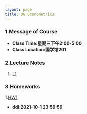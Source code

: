```yaml
---
layout: page
title: UG Econometrics
---
```


### 1.Message of Course
* **Class Time:星期三下午2:00-5:00**
* **Class Location:国学馆201**


### 2.Lecture Notes
1. [L1](https://ruc-econ.github.io/Lecture_Notes/UG_econometrics/测试.pdf)



### 3.Homeworks
1.[HW1](https://ruc-econ.github.io/Lecture_Notes/UG_econometrics/测试.pdf)
* **ddl:2021-10-1 23:59:59**
